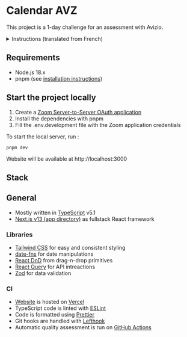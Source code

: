 # Calendar AVZ

This project is a 1-day challenge for an assessment with Avizio.

<details>
<summary>Instructions (translated from French)</summary>

> **Objective:**
> To create a web page for booking a Zoom call (https://zoom.us/).
>
> **Details:**
> The page should display a calendar week, and allow the user to book a meeting by drag & drop (Google Calendar interface type). When the user has chosen a slot in this way, a window appears displaying the date, the selected start and end times, an "Object" field and two buttons (validate and cancel).
> If the user validates, a Zoom call should be created on the chosen slot, and a confirmation displayed to the user.
>
> **Constraints:**
> Javascript technologies React.js and Node.js will be used for this exercise.
> The time required for this exercise is approximately 2 hours.
>
> **Additional instructions:**
> The candidate will create a Zoom account dedicated to this exercise and provide access to the expert.
> The candidate will create a github repository(s) to host his code, and commit it regularly to keep track of progress.
>
> Items to be supplied to the expert at the same time as the case is submitted:
>
> - Zoom login to access the account
> - Links to github repository(ies)
> - Any additional instructions the candidate deems necessary to show the expert how to test the code.

</details>

## Requirements

- Node.js 18.x
- pnpm (see [installation instructions](https://pnpm.io/fr/installation))

## Start the project locally

1. Create a [Zoom Server-to-Server OAuth application](https://developers.zoom.us/docs/internal-apps/s2s-oauth/)
2. Install the dependencies with pnpm
3. Fill the .env.development file with the Zoom application credentials

To start the local server, run :

```shell
pnpm dev
```

Website will be available at http://localhost:3000

## Stack

## General

- Mostly written in [TypeScript](https://www.typescriptlang.org/) v5.1
- [Next.js v13 (app directory)](https://nextjs.org/docs/app) as fullstack React framework

### Libraries

- [Tailwind CSS](https://tailwindcss.com/) for easy and consistent styling
- [date-fns](https://date-fns.org) for date manipulations
- [React DnD](https://react-dnd.github.io/react-dnd/) from drag-n-drop primitives
- [React Query](https://tanstack.com/query/latest/docs/react/overview) for API intreactions
- [Zod](https://zod.dev/) for data validation

### CI

- [Website](https://avz.bour.tech) is hosted on [Vercel](https://vercel.com)
- TypeScript code is linted with [ESLint](https://eslint.org/)
- Code is formatted using [Prettier](https://prettier.io/)
- Git hooks are handled with [Lefthook](https://github.com/evilmartians/lefthook)
- Automatic quality assessment is run on [GitHub Actions](https://github.com/features/actions)
